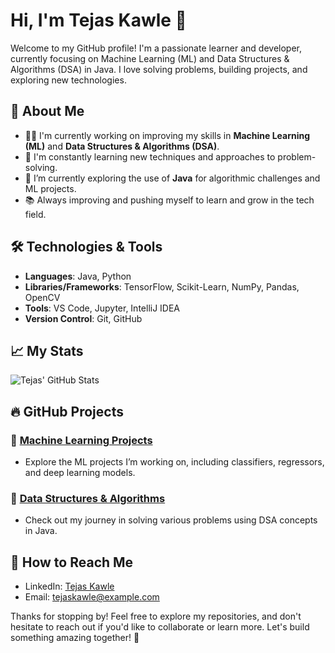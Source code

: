 # Hi, I'm Tejas Kawle 👋

Welcome to my GitHub profile! I'm a passionate learner and developer, currently focusing on Machine Learning (ML) and Data Structures & Algorithms (DSA) in Java. I love solving problems, building projects, and exploring new technologies.

## 🚀 About Me

- 👨‍💻 I'm currently working on improving my skills in **Machine Learning (ML)** and **Data Structures & Algorithms (DSA)**.
- 🧠 I'm constantly learning new techniques and approaches to problem-solving.
- 🌱 I’m currently exploring the use of **Java** for algorithmic challenges and ML projects.
- 📚 Always improving and pushing myself to learn and grow in the tech field.

## 🛠️ Technologies & Tools

- **Languages**: Java, Python
- **Libraries/Frameworks**: TensorFlow, Scikit-Learn, NumPy, Pandas, OpenCV
- **Tools**: VS Code, Jupyter, IntelliJ IDEA
- **Version Control**: Git, GitHub

## 📈 My Stats

![Tejas' GitHub Stats](https://github-readme-stats.vercel.app/api?username=TejasKawle&show_icons=true&hide_title=true&count_private=true&hide=prs)

## 🔥 GitHub Projects

### 🚀 [Machine Learning Projects](https://github.com/TejasKawle?tab=repositories&q=&type=&language=python)
- Explore the ML projects I’m working on, including classifiers, regressors, and deep learning models.

### 🧠 [Data Structures & Algorithms](https://github.com/TejasKawle?tab=repositories&q=&type=&language=java)
- Check out my journey in solving various problems using DSA concepts in Java.

## 🌱 How to Reach Me

- LinkedIn: [Tejas Kawle](https://www.linkedin.com/in/tejas-kawle)
- Email: [tejaskawle@example.com](mailto:tejas.kawle@example.com)

Thanks for stopping by! Feel free to explore my repositories, and don't hesitate to reach out if you'd like to collaborate or learn more. Let's build something amazing together! 🚀

